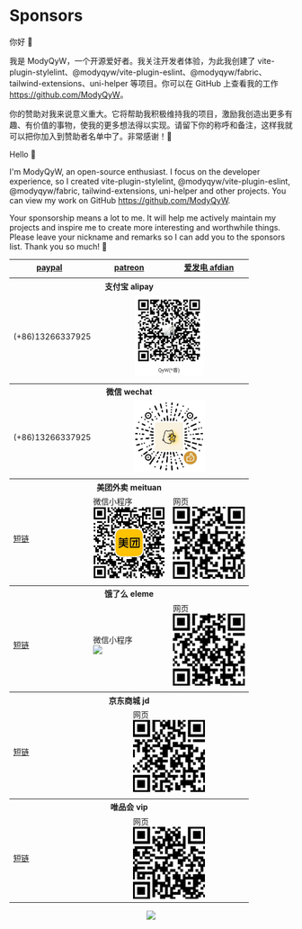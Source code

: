 # Sponsors

你好 👋

我是 ModyQyW，一个开源爱好者。我关注开发者体验，为此我创建了 vite-plugin-stylelint、@modyqyw/vite-plugin-eslint、@modyqyw/fabric、tailwind-extensions、uni-helper 等项目。你可以在 GitHub 上查看我的工作 <https://github.com/ModyQyW>。

你的赞助对我来说意义重大。它将帮助我积极维持我的项目，激励我创造出更多有趣、有价值的事物，使我的更多想法得以实现。请留下你的称呼和备注，这样我就可以把你加入到赞助者名单中了。非常感谢！🙏

Hello 👋

I'm ModyQyW, an open-source enthusiast. I focus on the developer experience, so I created vite-plugin-stylelint, @modyqyw/vite-plugin-eslint, @modyqyw/fabric, tailwind-extensions, uni-helper and other projects. You can view my work on GitHub <https://github.com/ModyQyW>.

Your sponsorship means a lot to me. It will help me actively maintain my projects and inspire me to create more interesting and worthwhile things. Please leave your nickname and remarks so I can add you to the sponsors list. Thank you so much! 🙏

<table>
  <tr style="visibility: collapse;">
    <th></th>
    <th></th>
    <th></th>
    <th></th>
    <th></th>
    <th></th>
  </tr>
  <tr>
    <th colspan="2" style="width: 33.333333%">
      <a href="https://www.paypal.com/paypalme/wurui7" target="_blank">paypal</a>
    </th>
    <th colspan="2" style="width: 33.333333%">
      <a href="https://www.patreon.com/user?u=84888011" target="_blank">patreon</a>
    </th>
    <th colspan="2" style="width: 33.333333%">
      <a href="https://afdian.net/a/ModyQyW" target="_blank">爱发电 afdian</a>
    </th>
  </tr>
  <tr><td colspan="6"></td></tr>
  <tr>
    <th colspan="6">支付宝 alipay</th>
  </tr>
  <tr>
    <td colspan="3"  style="width: 50%">(+86)13266337925</td>
    <td colspan="3"  style="width: 50%"><img src="./assets/alipay.png" width="128px" /></td>
  </tr>
  <tr><td colspan="6"></td></tr>
  <tr>
    <th colspan="6">微信 wechat</th>
  </tr>
  <tr>
    <td colspan="3">(+86)13266337925</td>
    <td colspan="3"><img src="./assets/wechat.png" width="128px" /></td>
  </tr>
  <tr><td colspan="6"></td></tr>
  <tr>
    <th colspan="6">美团外卖 meituan</th>
  </tr>
  <tr>
    <td colspan="2">
      <a href="https://tb.j5k6.com/5g8Sb" target="_blank">短链</a>
    </td>
    <td colspan="2">
      <div>微信小程序</div>
      <img src="./assets/meituan-wechat-miniprogram.jpg" width="128px" />
    </td>
    <td colspan="2">
      <div>网页</div>
      <img src="./assets/meituan-web.png" width="128px" />
    </td>
  </tr>
  <tr><td colspan="6"></td></tr>
  <tr>
    <th colspan="6">饿了么 eleme</th>
  </tr>
  <tr>
    <td colspan="2">
      <a href="https://tb.j5k6.com/5g7A7" target="_blank">短链</a>
    </td>
    <td colspan="2">
      <div>微信小程序</div>
      <img src="./assets/eleme-wechat-miniprogram.avif" width="128px" />
    </td>
    <td colspan="2">
      <div>网页</div>
      <img src="./assets/eleme-web.png" width="128px" />
    </td>
  </tr>
  <tr><td colspan="6"></td></tr>
  <tr>
    <th colspan="6">京东商城 jd</th>
  </tr>
  <tr>
    <td colspan="3">
      <a href="https://tb.j5k6.com/5gayH" target="_blank">短链</a>
    </td>
    <td colspan="3">
      <div>网页</div>
      <img src="./assets/jd-web.png" width="128px" />
    </td>
  </tr>
  <tr><td colspan="6"></td></tr>
  <tr>
    <th colspan="6">唯品会 vip</th>
  </tr>
  <tr>
    <td colspan="3">
      <a href="https://tb.j5k6.com/5gbB3" target="_blank">短链</a>
    </td>
    <td colspan="3">
      <div>网页</div>
      <img src="./assets/vip-web.png" width="128px" />
    </td>
  </tr>
</table>

<p align="center">
  <a href="https://cdn.jsdelivr.net/gh/ModyQyW/sponsors/sponsorkit/sponsors.svg">
    <img src="https://cdn.jsdelivr.net/gh/ModyQyW/sponsors/sponsorkit/sponsors.svg"/>
  </a>
</p>
